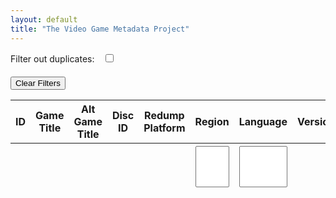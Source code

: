 ```yaml
---
layout: default
title: "The Video Game Metadata Project"
---
```

<div id="total-size" style="font-weight: bold; margin-bottom: 10px;"></div>
<div id="moby-connections" style="font-weight: bold; margin-bottom: 10px;"></div>
<div style="margin-bottom: 10px;">
    <label for="toggle-duplicates" style="margin-right: 10px;">Filter out duplicates:</label>
    <input type="checkbox" id="toggle-duplicates">
</div>
<button id="clear-filters" style="margin-top: 10px;">Clear Filters</button>
<table id="data-table" class="display nowrap" style="width:100%">
    <thead>
        <tr>
            <th>ID</th>
            <th>Game Title</th>
            <th>Alt Game Title</th>
            <th>Disc ID</th>
            <th>Redump Platform</th>
            <th>Region</th>
            <th>Language</th>
            <th>Version</th>
            <th>File CRC</th>
            <th>Moby ID</th>
            <th>Moby ID Confidence</th>
            <th>Moby ID Verified</th>
            <th>Moby Score</th>
            <th>Critic Score</th>
            <th>User Score</th>
            <th>Source Db Last Updated</th>
            <th>Last Updated</th>
            <th>File Name</th>
            <th>Size</th>
            <th>Category</th>
            <th>Moby Platforms</th>
        </tr>
        <tr data-dt-order="disable">
            <th></th>
            <th></th>
            <th></th>
            <th></th>
            <th></th>
            <th><select id="region-filter" multiple="multiple" style="width: 100%;"></select></th>
            <th><select id="language-filter" multiple="multiple" style="width: 100%;"></select></th>
            <th></th>
            <th></th>
            <th></th>
            <th></th>
            <th></th>
            <th></th>
            <th></th>
            <th></th>
            <th></th>
            <th></th>
            <th></th>
            <th></th>
            <th><select id="category-filter" multiple="multiple" style="width: 100%;"></select></th>
            <th><select id="platforms-filter" multiple="multiple" style="width: 100%;"></select></th>
        </tr>
    </thead>
</table>
<script>
    var gamesData = [
        {% for item in site.data.RedumpGamesDb %}
        {
            "ID": "{{ item.ID }}",
            "GameTitle": "{{ item.GameTitle | replace: '"', '\"' }}",
            "AlternativeGameTitle": "{{ item.AlternativeGameTitle | replace: '"', '\"' }}",
            "DiscID": "{{ item.DiscID }}",
            "Platform": "{{ item.Platform }}",
            "Region": "{{ item.Region }}",
            "Language": "{{ item.Language }}",
            "Version": "{{ item.Version }}",
            "FileCRC": "{{ item.FileCRC }}",
            "MobyID": "{{ item.MobyID }}",
            "MobyIDConfidence": "{{ item.MobyIDConfidence }}",
            "MobyIDVerified": "{{ item.MobyIDVerified }}",
            "MobyScore": "{{ site.data.MobyGamesDb | where: "Id", item.MobyID | map: "MobyScore" | first | default: "-" }}",
            "CriticScore": "{{ site.data.MobyGamesDb | where: "Id", item.MobyID | map: "CriticScore" | first | default: "-" }}",
            "UserScore": "{{ site.data.MobyGamesDb | where: "Id", item.MobyID | map: "UserScore" | first | default: "-" }}",
            "SourceDbLastUpdatedUTC": "{{ item.SourceDbLastUpdatedUTC }}",
            "LastUpdatedUTC": "{{ item.LastUpdatedUTC }}",
            "FileName": "{{ item.FileName | replace: '"', '\"' }}",
            "FileSizeBytes": "{{ item.FileSizeBytes }}",
            "Category": "{{ item.Category }}",
            "Platforms": "{{ site.data.MobyGamesDb | where: "Id", item.MobyID | map: "Platforms" | first | default: "" }}"
        }{% unless forloop.last %},{% endunless %}
        {% endfor %}
    ];
</script>
